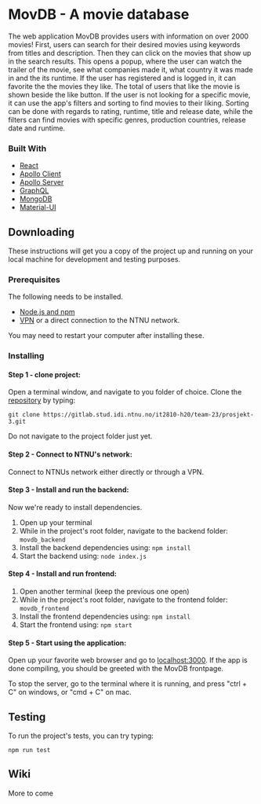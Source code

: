 # MovDB - A movie database

<!--# ![Cool image](path)-->

The web application MovDB provides users with information on over 2000 movies!
First, users can search for their desired movies using keywords from titles and description. Then they can click on the movies
that show up in the search results. This opens a popup, where the user can watch the trailer of the movie, see what companies
made it, what country it was made in and the its runtime. If the user has registered and is logged in, it can favorite the
the movies they like. The total of users that like the movie is shown beside the like button. 
If the user is not looking for a specific movie, it can use the app's filters and sorting to find movies to their liking.
Sorting can be done with regards to rating, runtime, title and release date, while the filters can find movies with 
specific genres, production countries, release date and runtime.

### Built With

* [React](https://reactjs.org/)
* [Apollo Client](https://www.apollographql.com/docs/react/)
* [Apollo Server](https://www.apollographql.com/docs/apollo-server/)
* [GraphQL](https://graphql.org/)
* [MongoDB](https://www.mongodb.com/)
* [Material-UI](https://material-ui.com/)

## Downloading

These instructions will get you a copy of the project up and running on your local machine for development and testing purposes.

### Prerequisites

The following needs to be installed.

- [Node.js and npm](https://nodejs.org/en/download/)
- [VPN](https://innsida.ntnu.no/wiki/-/wiki/Norsk/Installere+VPN) or a direct connection to the NTNU network.

You may need to restart your computer after installing these.

### Installing

#### Step 1 - clone project: 
Open a terminal window, and navigate to you folder of choice. Clone the [repository](https://gitlab.stud.idi.ntnu.no/it2810-h20/team-23/prosjekt-3) by typing: 

```
git clone https://gitlab.stud.idi.ntnu.no/it2810-h20/team-23/prosjekt-3.git
```
Do not navigate to the project folder just yet.

#### Step 2 - Connect to NTNU's network: 
Connect to NTNUs network either directly or through a VPN. 

#### Step 3 - Install and run the backend: 
Now we're ready to install dependencies. 
1. Open up your terminal
2. While in the project's root folder, navigate to the backend folder: ``` movdb_backend ```
2. Install the backend dependencies using: ``` npm install ```
3. Start the backend using: ``` node index.js ```

#### Step 4 - Install and run frontend:
1. Open another terminal (keep the previous one open)
2. While in the project's root folder, navigate to the frontend folder: ``` movdb_frontend ```
3. Install the frontend dependencies using: ``` npm install ```
4. Start the frontend using: ``` npm start ```

#### Step 5 - Start using the application:
Open up your favorite web browser and go to [localhost:3000](localhost:3000).
If the app is done compiling, you should be greeted with the MovDB frontpage.

To stop the server, go to the terminal where it is running, and press "ctrl + C" on windows, or "cmd + C" on mac.

## Testing

To run the project's tests, you can try typing:

```
npm run test
```

## Wiki

More to come